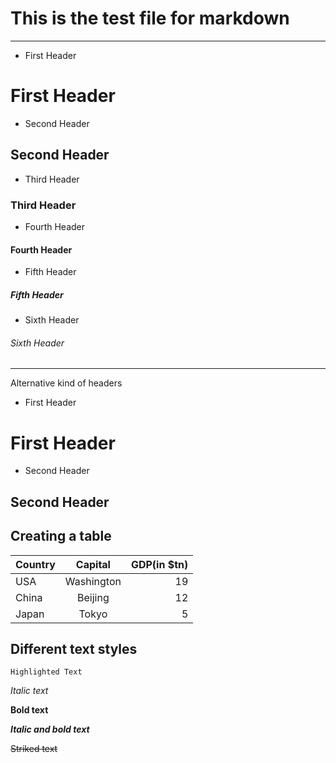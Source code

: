 # This is the test file for markdown
___
* First Header
# First Header
* Second Header
## Second Header
* Third Header
### Third Header
* Fourth Header
#### Fourth Header
* Fifth Header
##### Fifth Header
* Sixth Header
###### Sixth Header
___
Alternative kind of headers
* First Header

First Header
============

* Second Header

Second Header
-------------

## Creating a table
|Country  | Capital | GDP(in $tn)|
|:--------|:-------:|---:|
|USA      |Washington|19|
|China    |Beijing    |12|
|Japan    |Tokyo      |5  |

## Different text styles
`Highlighted Text`

*Italic text*

**Bold text**

**_Italic and bold text_**

~~Striked text~~


